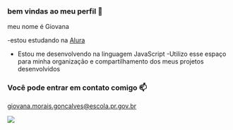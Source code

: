 ### bem vindas ao meu perfil 💙

meu nome é Giovana

-estou estudando na [Alura](https://www.alura.com.br)
- Estou me desenvolvendo na linguagem JavaScript
-Utilizo esse espaço para minha organização e compartilhamento dos meus projetos desenvolvidos

### Você pode entrar em contato comigo 📫

giovana.morais.goncalves@escola.pr.gov.br

![](https://media.tenor.com/W_iZ7rzeL9MAAAAC/hi-hello.gif)
